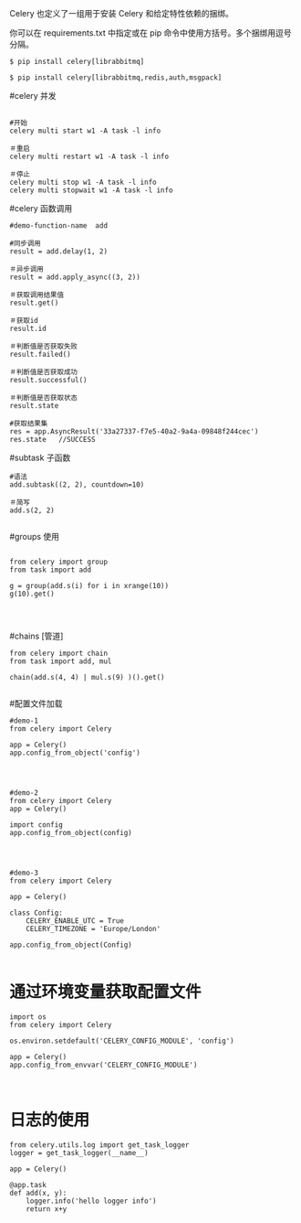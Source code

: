 Celery 也定义了一组用于安装 Celery 和给定特性依赖的捆绑。

你可以在 requirements.txt 中指定或在 pip 命令中使用方括号。多个捆绑用逗号分隔。

```
$ pip install celery[librabbitmq]

$ pip install celery[librabbitmq,redis,auth,msgpack]
```

#celery 并发

```

#开始
celery multi start w1 -A task -l info

＃重启
celery multi restart w1 -A task -l info

＃停止
celery multi stop w1 -A task -l info
celery multi stopwait w1 -A task -l info

```

#celery 函数调用

```
#demo-function-name  add

#同步调用
result = add.delay(1, 2)

＃异步调用
result = add.apply_async((3, 2))

＃获取调用结果值
result.get() 

＃获取id
result.id 

＃判断值是否获取失败
result.failed()

＃判断值是否获取成功
result.successful()

＃判断值是否获取状态
result.state

#获取结果集
res = app.AsyncResult('33a27337-f7e5-40a2-9a4a-09848f244cec')
res.state   //SUCCESS

```

#subtask 子函数

```
#语法
add.subtask((2, 2), countdown=10)

＃简写
add.s(2, 2)


```

#groups 使用

```

from celery import group
from task import add

g = group(add.s(i) for i in xrange(10))
g(10).get()




```


#chains [管道]

```
from celery import chain
from task import add, mul

chain(add.s(4, 4) | mul.s(9) )().get()


```


#配置文件加载

```
#demo-1
from celery import Celery 

app = Celery()
app.config_from_object('config')




#demo-2
from celery import Celery
app = Celery()

import config
app.config_from_object(config)




#demo-3
from celery import Celery

app = Celery()

class Config:
    CELERY_ENABLE_UTC = True
    CELERY_TIMEZONE = 'Europe/London'

app.config_from_object(Config)


```


# 通过环境变量获取配置文件

```
import os
from celery import Celery

os.environ.setdefault('CELERY_CONFIG_MODULE', 'config')

app = Celery()
app.config_from_envvar('CELERY_CONFIG_MODULE')



```



# 日志的使用

```
from celery.utils.log import get_task_logger
logger = get_task_logger(__name__)

app = Celery()

@app.task
def add(x, y):
	logger.info('hello logger info')
	return x+y


```